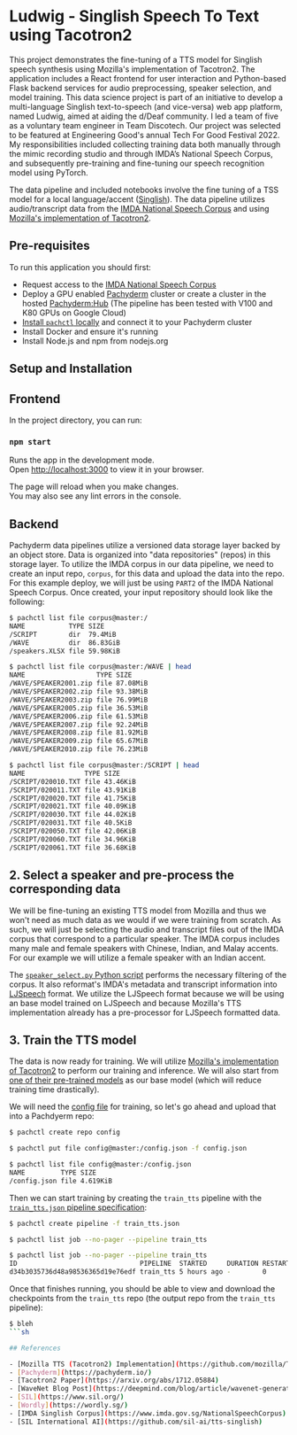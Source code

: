 
# Ludwig - Singlish Speech To Text using Tacotron2

This project demonstrates the fine-tuning of a TTS model for Singlish speech synthesis using Mozilla's implementation of Tacotron2. The application includes a React frontend for user interaction and Python-based Flask backend services for audio preprocessing, speaker selection, and model training. This data science project is part of an initiative to develop a multi-language Singlish text-to-speech (and vice-versa) web app platform, named Ludwig, aimed at aiding the d/Deaf community. I led a team of five as a voluntary team engineer in Team Discotech. Our project was selected to be featured at Engineering Good's annual Tech For Good Festival 2022. My responsibilities included collecting training data both manually through the mimic recording studio and through IMDA’s National Speech Corpus, and subsequently pre-training and fine-tuning our speech recognition model using PyTorch.

The data pipeline and  included notebooks involve the fine tuning of a TSS model for a local language/accent ([Singlish](https://en.wikipedia.org/wiki/Singlish)). The data pipeline utilizes audio/transcript data from the [IMDA National Speech Corpus](https://www.imda.gov.sg/NationalSpeechCorpus) and using [Mozilla's implementation of Tacotron2](https://github.com/mozilla/TTS).

## Pre-requisites

To run this application you should first:

- Request access to the [IMDA National Speech Corpus](https://www.imda.gov.sg/NationalSpeechCorpus)
- Deploy a GPU enabled [Pachyderm](https://pachyderm.io/) cluster or create a cluster in the hosted [Pachyderm:Hub](https://hub.pachyderm.com/clusters) (The pipeline has been tested with V100 and K80 GPUs on Google Cloud)
- [Install `pachctl` locally](https://docs.pachyderm.com/latest/getting_started/local_installation/#install-pachctl) and connect it to your Pachyderm cluster
- Install Docker and ensure it's running
- Install Node.js and npm from nodejs.org

## Setup and Installation

## Frontend

In the project directory, you can run:

### `npm start`

Runs the app in the development mode.\
Open [http://localhost:3000](http://localhost:3000) to view it in your browser.

The page will reload when you make changes.\
You may also see any lint errors in the console.


## Backend

Pachyderm data pipelines utilize a versioned data storage layer backed by an object store. Data is organized into "data repositories" (repos) in this storage layer. To utilize the IMDA corpus in our data pipeline, we need to create an input repo, `corpus`, for this data and upload the data into the repo. For this example deploy, we will just be using `PART2` of the IMDA National Speech Corpus. Once created, your input repository should look like the following:

```sh
$ pachctl list file corpus@master:/
NAME           TYPE SIZE
/SCRIPT        dir  79.4MiB
/WAVE          dir  86.83GiB
/speakers.XLSX file 59.98KiB

$ pachctl list file corpus@master:/WAVE | head
NAME                  TYPE SIZE
/WAVE/SPEAKER2001.zip file 87.08MiB
/WAVE/SPEAKER2002.zip file 93.38MiB
/WAVE/SPEAKER2003.zip file 76.99MiB
/WAVE/SPEAKER2005.zip file 36.53MiB
/WAVE/SPEAKER2006.zip file 61.53MiB
/WAVE/SPEAKER2007.zip file 92.24MiB
/WAVE/SPEAKER2008.zip file 81.92MiB
/WAVE/SPEAKER2009.zip file 65.67MiB
/WAVE/SPEAKER2010.zip file 76.23MiB

$ pachctl list file corpus@master:/SCRIPT | head
NAME               TYPE SIZE
/SCRIPT/020010.TXT file 43.46KiB
/SCRIPT/020011.TXT file 43.91KiB
/SCRIPT/020020.TXT file 41.75KiB
/SCRIPT/020021.TXT file 40.09KiB
/SCRIPT/020030.TXT file 44.02KiB
/SCRIPT/020031.TXT file 40.5KiB
/SCRIPT/020050.TXT file 42.06KiB
/SCRIPT/020060.TXT file 34.96KiB
/SCRIPT/020061.TXT file 36.68KiB
```  

## 2. Select a speaker and pre-process the corresponding data

We will be fine-tuning an existing TTS model from Mozilla and thus we won't need as much data as we would if we were training from scratch. As such, we will just be selecting the audio and transcript files out of the IMDA corpus that correspond to a particular speaker. The IMDA corpus includes many male and female speakers with Chinese, Indian, and Malay accents. For our example we will utilize a female speaker with an Indian accent. 

The [`speaker_select.py` Python script](speaker_select/speaker_select.py) performs the necessary filtering of the corpus. It also reformat's IMDA's metadata and transcript information into [LJSpeech](https://keithito.com/LJ-Speech-Dataset/) format. We utilize the LJSpeech format because we will be using an base model trained on LJSpeech and because Mozilla's TTS implementation already has a pre-processor for LJSpeech formatted data.   



## 3. Train the TTS model

The data is now ready for training. We will utilize [Mozilla's implementation of Tacotron2](https://github.com/mozilla/TTS) to perform our training and inference. We will also start from [one of their pre-trained models](https://github.com/mozilla/TTS/wiki/Released-Models) as our base model (which will reduce training time drastically).

We will need the [config file](config.json) for training, so let's go ahead and upload that into a Pachdyerm repo:

```sh
$ pachctl create repo config

$ pachctl put file config@master:/config.json -f config.json

$ pachctl list file config@master:/config.json
NAME         TYPE SIZE
/config.json file 4.619KiB
```

Then we can start training by creating the `train_tts` pipeline with the [`train_tts.json` pipeline specification](train_tts.json):

```sh
$ pachctl create pipeline -f train_tts.json

$ pachctl list job --no-pager --pipeline train_tts

$ pachctl list job --no-pager --pipeline train_tts
ID                               PIPELINE  STARTED     DURATION RESTART PROGRESS  DL UL STATE
d34b3035736d48a98536365d19e76edf train_tts 5 hours ago -        0       0 + 0 / 1 0B 0B running
``` 

Once that finishes running, you should be able to view and download the checkpoints from the `train_tts` repo (the output repo from the `train_tts` pipeline):

```sh
$ bleh
```sh

## References

- [Mozilla TTS (Tacotron2) Implementation](https://github.com/mozilla/TTS)
- [Pachyderm](https://pachyderm.io/) 
- [Tacotron2 Paper](https://arxiv.org/abs/1712.05884) 
- [WaveNet Blog Post](https://deepmind.com/blog/article/wavenet-generative-model-raw-audio) 
- [SIL](https://www.sil.org/) 
- [Wordly](https://wordly.sg/) 
- [IMDA Singlish Corpus](https://www.imda.gov.sg/NationalSpeechCorpus) 
- [SIL International AI](https://github.com/sil-ai/tts-singlish)

